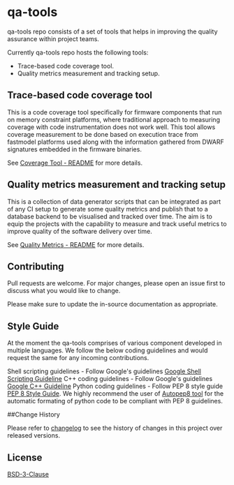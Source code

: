 # qa-tools

qa-tools repo consists of a set of tools that helps in improving the quality assurance within project teams.

Currently qa-tools repo hosts the following tools:
- Trace-based code coverage tool.
- Quality metrics measurement and tracking setup.

## Trace-based code coverage tool

This is a code coverage tool specifically for firmware components that run on memory constraint platforms, where traditional approach to measuring coverage with code instrumentation does not work well. This tool allows coverage measurement to be done based on execution trace from fastmodel platforms used along with the information gathered from DWARF signatures embedded in the firmware binaries.

See [Coverage Tool - README](./coverage-tool/readme.md) for more details.


## Quality metrics measurement and tracking setup

This is a collection of data generator scripts that can be integrated as part of any CI setup to generate some quality metrics and publish that to a database backend to be visualised and tracked over time. The aim is to equip the projects with the capability to measure and track useful metrics to improve quality of the software delivery over time.


See [Quality Metrics - README](./quality-metrics/readme.md) for more details.


## Contributing
Pull requests are welcome. For major changes, please open an issue first to discuss what you would like to change.

Please make sure to update the in-source documentation as appropriate.

## Style Guide

At the moment the qa-tools comprises of various component developed in multiple languages. We follow the below coding guidelines and would request the same for any incoming contributions.

Shell scripting guidelines - Follow Google's guidelines [Google Shell Scripting Guideline](https://google.github.io/styleguide/shellguide.html)
C++ coding guidelines - Follow Google's guidelines [Google C++ Guideline](https://google.github.io/styleguide/cppguide.html)
Python coding guidelines - Follow PEP 8 style guide [PEP 8 Style Guide](https://www.python.org/dev/peps/pep-0008/). We highly recommend the user of [Autopep8 tool](https://pypi.org/project/autopep8/) for the automatic formating of python code to be compliant with PEP 8 guidelines.

##Change History

Please refer to [changelog](./changelog.md) to see the history of changes in this project over released versions.

## License
[BSD-3-Clause](./license.md)

